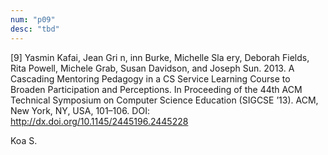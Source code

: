 ```yaml
---
num: "p09"
desc: "tbd"
---
```


[9] Yasmin Kafai, Jean Gri n,  inn Burke, Michelle Sla ery, Deborah Fields, Rita Powell, Michele Grab, Susan Davidson, and Joseph Sun. 2013. A Cascading Mentoring Pedagogy in a CS Service Learning Course to Broaden Participation and Perceptions. In Proceeding of the 44th ACM Technical Symposium on Computer Science Education (SIGCSE ’13). ACM, New York, NY, USA, 101–106. DOI: <http://dx.doi.org/10.1145/2445196.2445228>


Koa S.

